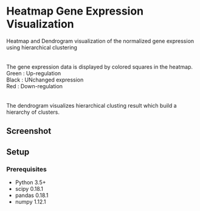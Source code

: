 # Heatmap Gene Expression Visualization
Heatmap and Dendrogram visualization of the normalized gene expression using hierarchical clustering <br />
<br />
<Heatmap> <br />
The gene expression data is displayed by colored squares in the heatmap. <br />
Green : Up-regulation <br />
Black : UNchanged expression <br />
Red : Down-regulation <br />
<br />
<Dendrogram> <br />
The dendrogram visualizes hierarchical clusting result which build a hierarchy of clusters.<br />

## Screenshot
## Setup
### Prerequisites
* Python 3.5+
* scipy 0.18.1
* pandas 0.18.1
* numpy 1.12.1

